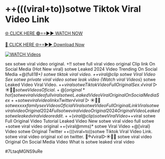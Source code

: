  # ++(((viral+to))sotwe Tiktok Viral Video Link


[🌐 CLICK HERE 🟢==►► WATCH NOW](https://gitload.pages.dev/)

[🔴 CLICK HERE 🌐==►► Download Now](https://gitload.pages.dev/)

[![WATCH Videos](https://i.imgur.com/dJHk4Zq.gif)](https://gitload.pages.dev/)



























sex sotwe viral video original. +!! sotwe full viral video original Clip link On Social Media
{Hot New viral} sotwe Leaked 2024 Video Trending On Social Media
+@(full*18+) sotwe tiktok viral video. ++viral@clip sotwe Viral Video Sex sotwe private viral video sotwe leak video
{Watch viral Videos*} sotwe Leaked Video Viral Video.
+$+viral sotwe Tiktok Video Full Original Sex.
️√viral▷☀️👄💥 sotwe Videos Oficial. +@[original*hot] sotwe viral video full
viral sotwe L.eaked Video Viral Original On Social Media
Sex++ sotwe viral video link x Twitter ️√viral▷☀️👄💥 sotwe xxxx family sex Videos Oficial Viral sotwe Video Full Original Link {Viral} sotwe viral video Original 2024 Full sotwe viral video Original 2024
Original Video Leaked sotwe leaked viral video reddit. ++(viral@clip) sotwe Viral Video +$+viral sotwe Full Original Video Tutorial Leaked Video New sotwe viral video full sotwe
+sotwe viral video original
++{viral@mms)* sotwe Viral Video +@[viral} Video sotwe Original Twitter
++(((viral+to))sotwe Tiktok Viral Video Link.
sotwe viral video original xxl on twitter. 👙®️√viral▷☀️👄💥 sotwe viral video Original On Social Media Video What is sotwe leaked viral video


#7LtaqMGNS9uRe
